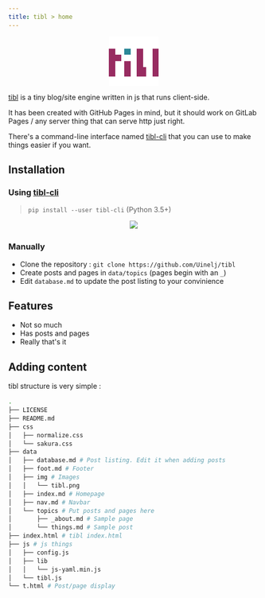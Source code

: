 ```yaml
---
title: tibl > home
---
```


<img style="margin: auto; display: block;" src="data/img/tibl_100x100.png"/>

[tibl](https://ujj.space/tibl) is a tiny blog/site engine written in js that runs client-side.

It has been created with GitHub Pages in mind, but it should work on GitLab Pages / any server thing that can serve http just right.

There's a command-line interface named [tibl-cli](https://ujj.space/tibl/t?p=tibl-cli) that you can use to make things easier if you want.

## Installation

### Using [tibl-cli](https://ujj.space/tibl/t?p=tibl-cli)

>`pip install --user tibl-cli` (Python 3.5+)

<p align="center">
  <img src="data/tibl-cli.svg" />
</p>

### Manually

- Clone the repository : `git clone https://github.com/Uinelj/tibl`
- Create posts and pages in `data/topics` (pages begin with an `_`)
- Edit `database.md` to update the post listing to your convinience

## Features

- Not so much
- Has posts and pages
- Really that's it

## Adding content

tibl structure is very simple : 

```bash
.
├── LICENSE
├── README.md
├── css
│   ├── normalize.css
│   └── sakura.css
├── data
│   ├── database.md # Post listing. Edit it when adding posts
│   ├── foot.md # Footer
│   ├── img # Images
│   │   └── tibl.png
│   ├── index.md # Homepage
│   ├── nav.md # Navbar
│   └── topics # Put posts and pages here
│       ├── _about.md # Sample page
│       └── things.md # Sample post
├── index.html # tibl index.html
├── js # js things
│   ├── config.js
│   ├── lib
│   │   └── js-yaml.min.js
│   └── tibl.js
└── t.html # Post/page display
```
